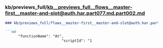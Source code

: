 ### kb/previews_full/kb__previews_full__flows__master-first__master-and-slot@auth.har.part077.md.part002.md

```md
### kb/previews_full/flows__master-first__master-and-slot@auth.har.part077.md (part 002)

```md
      "functionName": "At",
                          "scriptId": "1
```

```

```
